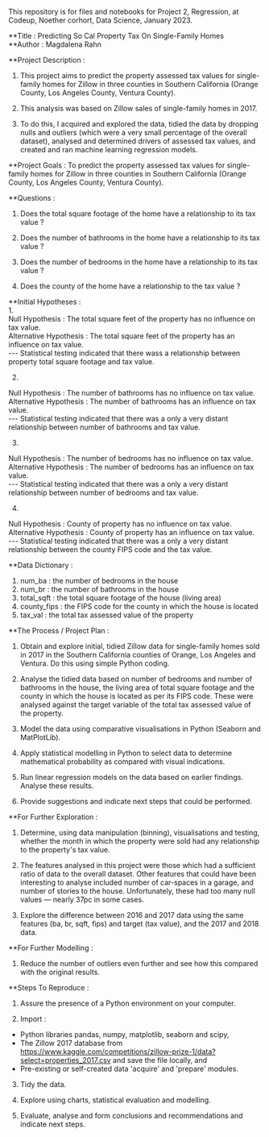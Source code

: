 This repository is for files and notebooks for Project 2, Regression, at Codeup, Noether corhort, Data Science, January 2023.


**Title : Predicting So Cal Property Tax On Single-Family Homes  
**Author : Magdalena Rahn  
  
  
**Project Description :  
1. This project aims to predict the property assessed tax values for single-family homes for Zillow in three counties in Southern California (Orange County, Los Angeles County, Ventura County).

2. This analysis was based on Zillow sales of single-family homes in 2017. 

3. To do this, I acquired and explored the data, tidied the data by dropping nulls and outliers (which were a very small percentage of the overall dataset), analysed and determined drivers of assessed tax values, and created and ran machine learning regression models.

  
**Project Goals :
To predict the property assessed tax values for single-family homes for Zillow in three counties in Southern California (Orange County, Los Angeles County, Ventura County).
  
    
  
**Questions :  
1. Does the total square footage of the home have a relationship to its tax value ?


2. Does the number of bathrooms in the home have a relationship to its tax value ?


3. Does the number of bedrooms in the home have a relationship to its tax value ?


4. Does the county of the home have a relationship to the tax value ?

  
  
**Initial Hypotheses :  
1.  
Null Hypothesis : The total square feet of the property has no influence on tax value.  
Alternative Hypothesis :  The total square feet of the property has an influence on tax value.  
--- Statistical testing indicated that there wass a relationship between property total square footage and tax value.  

2.  
Null Hypothesis : The number of bathrooms has no influence on tax value.  
Alternative Hypothesis : The number of bathrooms has an influence on tax value.  
--- Statistical testing indicated that there was a only a very distant relationship between number of bathrooms and tax value.  

3.   
Null Hypothesis : The number of bedrooms has no influence on tax value.  
Alternative Hypothesis :  The number of bedrooms has an influence on tax value.  
--- Statistical testing indicated that there was a only a very distant relationship between number of bedrooms and tax value.  

4.  
Null Hypothesis :  County of property has no influence on tax value.  
Alternative Hypothesis : County of property has an influence on tax value.    
--- Statistical testing indicated that there was a only a very distant relationship between the county FIPS code and the tax value.  
  
  
   
**Data Dictionary :  
1. num_ba : the number of bedrooms in the house
2. num_br : the number of bathrooms in the house
3. total_sqft : the total square footage of the house (living area)
4. county_fips : the FIPS code for the county in which the house is located
5. tax_val : the total tax assessed value of the property
  
  
  
**The Process / Project Plan :   
1. Obtain and explore initial, tidied Zillow data for single-family homes sold in 2017 in the Southern California counties of Orange, Los Angeles and Ventura. Do this using simple Python coding.  

2. Analyse the tidied data based on number of bedrooms and number of bathrooms in the house, the living area of total square footage and the county in which the house is located as per its FIPS code. These were analysed against the target variable of the total tax assessed value of the property.  

3. Model the data using comparative visualisations in Python (Seaborn and MatPlotLib).  

4. Apply statistical modelling in Python to select data to determine mathematical probability as compared with visual indications.  

5. Run linear regression models on the data based on earlier findings. Analyse these results.  

6. Provide suggestions and indicate next steps that could be performed.  
  
  
  
**For Further Exploration :    
1. Determine, using data manipulation (binning), visualisations and testing, whether the month in which the property were sold had any relationship to the property's tax value.  

2. The features analysed in this project were those which had a sufficient ratio of data to the overall dataset. Other features that could have been interesting to analyse included number of car-spaces in a garage, and number of stories to the house. Unfortunately, these had too many null values — nearly 37pc in some cases.  

3. Explore the difference between 2016 and 2017 data using the same features (ba, br, sqft, fips) and target (tax value), and the 2017 and 2018 data.  
    
      
    
**For Further Modelling :   
1. Reduce the number of outliers even further and see how this compared with the original results.
  
    
    
**Steps To Reproduce :   
1. Assure the presence of a Python environment on your computer.

2. Import :  
- Python libraries pandas, numpy, matplotlib, seaborn and scipy,   
- The Zillow 2017 database from https://www.kaggle.com/competitions/zillow-prize-1/data?select=properties_2017.csv and save the file locally, and  
- Pre-existing or self-created data 'acquire' and 'prepare' modules.

3. Tidy the data.

4. Explore using charts, statistical evaluation and modelling.

5. Evaluate, analyse and form conclusions and recommendations and indicate next steps.
